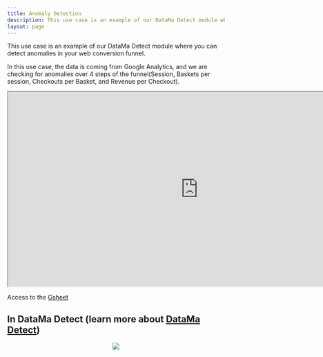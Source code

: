 ```yaml
---
title: Anomaly Detection
description: This use case is an example of our DataMa Detect module where you can detect anomalies in your web conversion funnel.
layout: page
---
```


This use case is an example of our DataMa Detect module where you can detect anomalies in your web conversion funnel.

In this use case, the data is coming from Google Analytics, and we are checking for anomalies over 4 steps of the funnel(Session, Baskets per session, Checkouts per Basket, and Revenue per Checkout).

<iframe src="https://docs.google.com/spreadsheets/d/e/2PACX-1vTXYphkUS8WX6Wa4GZp5LBisnEOoqdLyp9darrXuIJPqmsnv_f8Tvhq_0sNX7L2uVfIaJjonTP2j8Fm/pubhtml?gid=33769454&amp;single=true&amp;widget=true&amp;headers=false" width="880" height="450" data-mce-fragment="1"></iframe>

Access to the [Gsheet](https://docs.google.com/spreadsheets/d/1bNEeqm5CfpPmYPr_t4ff1xcJkSBKoVvwJd4vKB0sDzs/edit#gid=33769454)

## In DataMa Detect (learn more about [DataMa Detect]({{site.url}}/{{site.baseurl}}/core_app/new/detect/detect.html))

<center><img src="{{site.url}}/{{site.baseurl}}/core_app/new/interface/homepage/get_inspired/images/Example_AnomalyDetection.gif"/></center>
